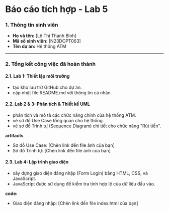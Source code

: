 # Báo cáo tích hợp - Lab 5

### 1. Thông tin sinh viên
- **Họ và tên:** [Lê Thị Thanh Bình]
- **Mã số sinh viên:** [N23DCPT063]
- **Tên dự án:** Hệ thống ATM

---

### 2. Tổng kết công việc đã hoàn thành

#### **2.1. Lab 1: Thiết lập môi trường**
- tạo kho lưu trữ GitHub cho dự án.
- cập nhật file README.md với thông tin cá nhân.

#### **2.2. Lab 2 & 3: Phân tích & Thiết kế UML**
- phân tích và mô tả các chức năng chính của hệ thống ATM.
- vẽ sơ đồ Use Case tổng quan cho hệ thống.
- vẽ sơ đồ Trình tự (Sequence Diagram) chi tiết cho chức năng "Rút tiền".

**artifacts**
- Sơ đồ Use Case: [Chèn link đến file ảnh của bạn]
- Sơ đồ Trình tự: [Chèn link đến file ảnh của bạn]

#### **2.3. Lab 4: Lập trình giao diện**
- xây dựng giao diện đăng nhập (Form Login) bằng HTML, CSS, và JavaScript.
- JavaScript được sử dụng để kiểm tra tính hợp lệ của dữ liệu đầu vào.

**code:**
- Giao diện đăng nhập: [Chèn link đến file index.html của bạn]
